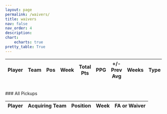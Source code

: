 ```yaml
---
layout: page
permalink: /waivers/
title: waivers
nav: false
nav_order: 4
description:
chart:
    echarts: true
pretty_table: True
---
```

<style>
  table[data-toggle="table"] tbody td {
    color: #2c3e50 !important;
  }
</style>

<table
data-click-to-select="true"
data-search="false"
data-toggle="table"
data-url="{{ "/assets/json/transactions/best_fa_2025.json"}}">
<thead>
    <tr>
    <th data-field="player_name" data-halign="left" data-align="left" data-sortable="false">Player</th>
     <th data-field="team" data-halign="center" data-align="center" data-sortable="false">Team</th>
     <th data-field="position" data-halign="center" data-align="center" data-sortable="false">Pos</th>
     <th data-field="week" data-halign="center" data-align="center" data-sortable="false">Week</th>
     <th data-field="total_points" data-halign="center" data-align="center" data-sortable="true">Total Pts</th>
     <th data-field="avg_per_week" data-halign="center" data-align="center" data-sortable="true">PPG</th>
     <th data-field="points_above_prev" data-halign="center" data-align="center" data-sortable="true">+/- Prev Avg</th>
     <th data-field="weeks_played" data-halign="center" data-align="center" data-sortable="false">Weeks</th>
     <th data-field="type" data-halign="center" data-align="center" data-sortable="true">Type</th>
    </tr>
</thead>
</table>
<br>
### All Pickups
<table
data-click-to-select="true"
data-height="930"
data-search="false"
data-toggle="table"
data-url="{{ "/assets/json/transactions/all_fa_2025.json"}}">
<thead>
    <tr>
     <th data-field="player_name" data-halign="left" data-align="left" data-sortable="false">Player</th>
     <th data-field="team" data-halign="center" data-align="center" data-sortable="true">Acquiring Team</th>
     <th data-field="position" data-halign="center" data-align="center" data-sortable="true">Position</th>
     <th data-field="week" data-halign="center" data-align="center" data-sortable="true">Week</th>
     <th data-field="type" data-halign="center" data-align="center" data-sortable="true">FA or Waiver</th>
    </tr>
</thead>
</table>
